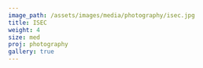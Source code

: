 ```yaml
---
image_path: /assets/images/media/photography/isec.jpg
title: ISEC
weight: 4
size: med
proj: photography
gallery: true
---
```

